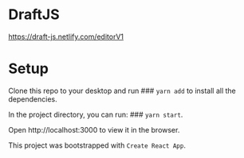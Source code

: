 
# DraftJS

https://draft-js.netlify.com/editorV1


# Setup
Clone this repo to your desktop and run ### `yarn add` to install all the dependencies. 

In the project directory, you can run: ### `yarn start`. 

Open http://localhost:3000 to view it in the browser.

This project was bootstrapped with `Create React App`.

